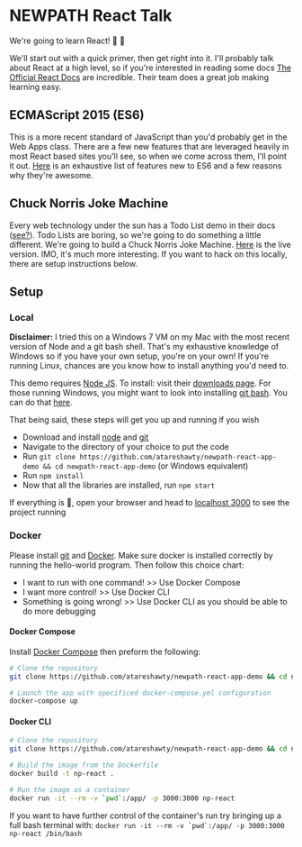 # NEWPATH React Talk

We're going to learn React! :tada: :tada:

We'll start out with a quick primer, then get right into it. I'll probably talk about React at a high level, so if
you're interested in reading some docs [The Official React Docs](https://facebook.github.io/react/) are incredible.
Their team does a great job making learning easy.

## ECMAScript 2015 (ES6)
This is a more recent standard of JavaScript than you'd probably get in the Web Apps class. There are
a few new features that are leveraged heavily in most React based sites you'll see, so when we come across them, I'll
point it out. [Here](http://es6-features.org/#Constants) is an exhaustive list of features new to ES6 and a few reasons
why they're awesome.

## Chuck Norris Joke Machine

Every web technology under the sun has a Todo List demo in their docs ([see?](https://github.com/tastejs/todomvc)).
Todo Lists are boring, so we're going to do something a little different. We're going to build a Chuck Norris Joke
Machine. [Here](http://www.alextareshawty.com/newpath-react-app-demo/) is the live version. IMO, it's much more
interesting. If you want to hack on this locally, there are setup instructions below.

## Setup
### Local

**Disclaimer:** I tried this on a Windows 7 VM on my Mac with the most recent version of Node and a git bash shell.
That's my exhaustive knowledge of Windows so if you have your own setup, you're on your own!
If you're running Linux, chances are you know how to install anything you'd need to.

This demo requires [Node JS](https://nodejs.org/en/). To install: visit their [downloads page](https://nodejs.org/en/download/). For those running Windows, you might want to look into installing [git bash](https://git-scm.com/downloads). You can do that [here](https://git-scm.com/downloads).

That being said, these steps will get you up and running if you wish
- Download and install [node](https://nodejs.org/en/) and [git](https://git-scm.com/downloads)
- Navigate to the directory of your choice to put the code
- Run `git clone https://github.com/atareshawty/newpath-react-app-demo && cd newpath-react-app-demo` (or Windows equivalent)
- Run `npm install`
- Now that all the libraries are installed, run `npm start`

If everything is :tada:, open your browser and head to [localhost 3000](localhost:3000) to see the project running

### Docker

Please install [git](https://git-scm.com/downloads) and [Docker](https://docker.com). Make sure docker is installed correctly by running the hello-world program. Then follow this choice chart:

- I want to run with one command! >> Use Docker Compose
- I want more control! >> Use Docker CLI
- Something is going wrong! >> Use Docker CLI as you should be able to do more debugging

#### Docker Compose

Install [Docker Compose](https://docs.docker.com/compose/install/) then preform the following:

```BASH
# Clone the repository
git clone https://github.com/atareshawty/newpath-react-app-demo && cd newpath-react-app-demo

# Launch the app with specificed docker-compose.yml configuration
docker-compose up
```

#### Docker CLI

```BASH
# Clone the repository
git clone https://github.com/atareshawty/newpath-react-app-demo && cd newpath-react-app-demo

# Build the image from the Dockerfile
docker build -t np-react .

# Run the image as a container
docker run -it --rm -v `pwd`:/app/ -p 3000:3000 np-react
```

If you want to have further control of the container's run try bringing up a full bash terminal with: ``docker run -it --rm -v `pwd`:/app/ -p 3000:3000 np-react /bin/bash``
